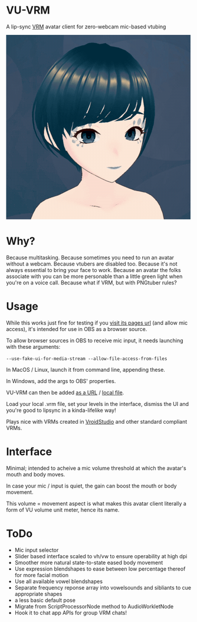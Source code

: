 # VU-VRM
A lip-sync [VRM](https://vrm.dev/en/) avatar client for zero-webcam mic-based vtubing

![Alt text](/assets/VU-VRM.gif?raw=true "VU-VRM")

# Why?
Because multitasking. Because sometimes you need to run an avatar without a webcam. Because vtubers are disabled too. Because it's not always essential to bring your face to work. Because an avatar the folks associate with you can be more personable than a little green light when you're on a voice call. Because what if VRM, but with PNGtuber rules?

# Usage
While this works just fine for testing if you [visit its pages url](https://automattic.github.io/VU-VRM/) (and allow mic access), it's intended for use in OBS as a browser source.

To allow browser sources in OBS to receive mic input, it needs launching with these arguments:

`--use-fake-ui-for-media-stream --allow-file-access-from-files`

In MacOS / Linux, launch it from command line, appending these.

In Windows, add the args to OBS' properties.

VU-VRM can then be added [as a URL](https://automattic.github.io/VU-VRM/) / [local file](https://github.com/Automattic/VU-VRM/archive/refs/heads/trunk.zip).

Load your local .vrm file, set your levels in the interface, dismiss the UI and you're good to lipsync in a kinda-lifelike way!

Plays nice with VRMs created in [VroidStudio](https://vroid.com/en/studio) and other standard compliant VRMs.

# Interface
Minimal; intended to acheive a mic volume threshold at which the avatar's mouth and body moves.

In case your mic / input is quiet, the gain can boost the mouth or body movement.

This volume = movement aspect is what makes this avatar client literally a form of VU volume unit meter, hence its name.

# ToDo
- Mic input selector
- Slider based interface scaled to vh/vw to ensure operability at high dpi
- Smoother more natural state-to-state eased body movement
- Use expression blendshapes to ease between low percentage thereof for more facial motion
- Use all available vowel blendshapes
- Separate frequency reponse array into vowelsounds and sibliants to cue appropriate shapes
- a less basic default pose
- Migrate from ScriptProcessorNode method to AudioWorkletNode
- Hook it to chat app APIs for group VRM chats!
